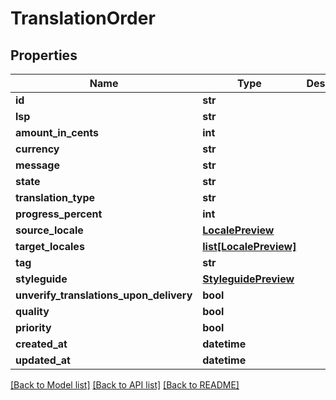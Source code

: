 # TranslationOrder

## Properties
Name | Type | Description | Notes
------------ | ------------- | ------------- | -------------
**id** | **str** |  | [optional] 
**lsp** | **str** |  | [optional] 
**amount_in_cents** | **int** |  | [optional] 
**currency** | **str** |  | [optional] 
**message** | **str** |  | [optional] 
**state** | **str** |  | [optional] 
**translation_type** | **str** |  | [optional] 
**progress_percent** | **int** |  | [optional] 
**source_locale** | [**LocalePreview**](LocalePreview.md) |  | [optional] 
**target_locales** | [**list[LocalePreview]**](LocalePreview.md) |  | [optional] 
**tag** | **str** |  | [optional] 
**styleguide** | [**StyleguidePreview**](StyleguidePreview.md) |  | [optional] 
**unverify_translations_upon_delivery** | **bool** |  | [optional] 
**quality** | **bool** |  | [optional] 
**priority** | **bool** |  | [optional] 
**created_at** | **datetime** |  | [optional] 
**updated_at** | **datetime** |  | [optional] 

[[Back to Model list]](../README.md#documentation-for-models) [[Back to API list]](../README.md#documentation-for-api-endpoints) [[Back to README]](../README.md)


